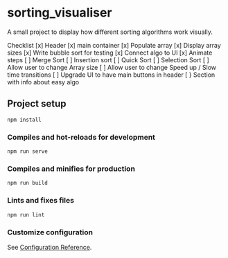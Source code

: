 # sorting_visualiser

A small project to display how different sorting algorithms work visually. 


Checklist 
[x] Header
[x] main container
[x] Populate array
[x] Display array sizes
[x] Write bubble sort for testing
[x] Connect algo to UI
[x] Animate steps 
[ ] Merge Sort
[ ] Insertion sort 
[ ] Quick Sort
[ ] Selection Sort
[ ] Allow user to change Array size 
[ ] Allow user to change Speed up / Slow time transitions
[ ] Upgrade UI to have main buttons in header
[ } Section with info about easy algo

## Project setup
```
npm install
```

### Compiles and hot-reloads for development
```
npm run serve
```

### Compiles and minifies for production
```
npm run build
```

### Lints and fixes files
```
npm run lint
```

### Customize configuration
See [Configuration Reference](https://cli.vuejs.org/config/).

